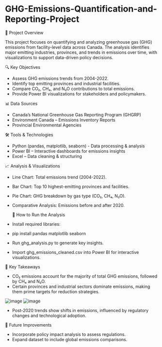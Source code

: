 # GHG-Emissions-Quantification-and-Reporting-Project
📌 Project Overview

This project focuses on quantifying and analyzing greenhouse gas (GHG) emissions from facility-level data across Canada. The analysis identifies major emitting industries, provinces, and trends in emissions over time, with visualizations to support data-driven policy decisions.

🔍 Key Objectives

- Assess GHG emissions trends from 2004-2022.
- Identify top emitting provinces and industrial facilities.
- Compare CO₂, CH₄, and N₂O contributions to total emissions.
- Provide Power BI visualizations for stakeholders and policymakers.

📊 Data Sources

- Canada’s National Greenhouse Gas Reporting Program (GHGRP)
- Environment Canada – Emissions Inventory Reports
- Provincial Environmental Agencies

🛠 Tools & Technologies

- Python (pandas, matplotlib, seaborn) - Data processing & analysis
- Power BI – Interactive dashboards for emissions insights
- Excel – Data cleaning & structuring

📈 Analysis & Visualizations

- Line Chart: Total emissions trend (2004-2022).
- Bar Chart: Top 10 highest-emitting provinces and facilities.
- Pie Chart: GHG breakdown by gas type (CO₂, CH₄, N₂O).
- Comparative Analysis: Emissions before and after 2020.
  
  🚀 How to Run the Analysis

- Install required libraries:
- pip install pandas matplotlib seaborn
- Run ghg_analysis.py to generate key insights.
- Import ghg_emissions_cleaned.csv into Power BI for interactive visualizations.

📢 Key Takeaways

- CO₂ emissions account for the majority of total GHG emissions, followed by CH₄ and N₂O.
- Certain provinces and industrial sectors dominate emissions, making them prime targets for reduction strategies.

![image](https://github.com/user-attachments/assets/9a514038-b50f-4185-bfc2-6a74582cd982)
![image](https://github.com/user-attachments/assets/75e4f13f-663e-4b50-9bfb-475b8a3109bd)


- Post-2020 trends show shifts in emissions, influenced by regulatory changes and technological adoption.

📌 Future Improvements

- Incorporate policy impact analysis to assess regulations.
- Expand dataset to include global emissions comparisons.
